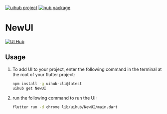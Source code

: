 [![uihub project](https://img.shields.io/badge/powered%20by-uihub-blue?logo=github)](https://github.com/melodysdreamj/uihub)
[![pub package](https://img.shields.io/pub/v/NewUI.svg)](https://pub.dartlang.org/packages/NewUI)

# NewUI
[![UI Hub](https://img.shields.io/badge/UI%20HUB-VISIT-FF0000?style=for-the-badge&logo=youtube&logoColor=white)](https://www.youtube.com/@FreeFlutterUIHub/shorts)

[//]: # ([![YouTube Video Title]&#40;https://img.youtube.com/vi/[video-id]/0.jpg&#41;]&#40;https://www.youtube.com/shorts/[video-id]&#41;)



## Usage

1. To add UI to your project, enter the following command in the terminal at the root of your flutter project:
   ```bash
   npm install -g uihub-cli@latest
   uihub get NewUI
   ```
2. run the following command to run the UI: 
    ```bash
    flutter run -d chrome lib/uihub/NewUI/main.dart
    ```